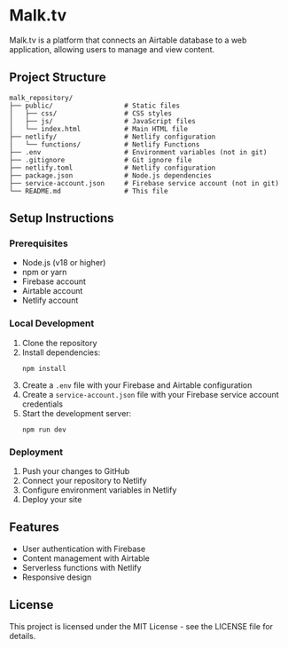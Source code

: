 # Malk.tv

Malk.tv is a platform that connects an Airtable database to a web application, allowing users to manage and view content.

## Project Structure

```
malk_repository/
├── public/                  # Static files
│   ├── css/                 # CSS styles
│   ├── js/                  # JavaScript files
│   └── index.html           # Main HTML file
├── netlify/                 # Netlify configuration
│   └── functions/           # Netlify Functions
├── .env                     # Environment variables (not in git)
├── .gitignore               # Git ignore file
├── netlify.toml             # Netlify configuration
├── package.json             # Node.js dependencies
├── service-account.json     # Firebase service account (not in git)
└── README.md                # This file
```

## Setup Instructions

### Prerequisites

- Node.js (v18 or higher)
- npm or yarn
- Firebase account
- Airtable account
- Netlify account

### Local Development

1. Clone the repository
2. Install dependencies:
   ```
   npm install
   ```
3. Create a `.env` file with your Firebase and Airtable configuration
4. Create a `service-account.json` file with your Firebase service account credentials
5. Start the development server:
   ```
   npm run dev
   ```

### Deployment

1. Push your changes to GitHub
2. Connect your repository to Netlify
3. Configure environment variables in Netlify
4. Deploy your site

## Features

- User authentication with Firebase
- Content management with Airtable
- Serverless functions with Netlify
- Responsive design

## License

This project is licensed under the MIT License - see the LICENSE file for details. 